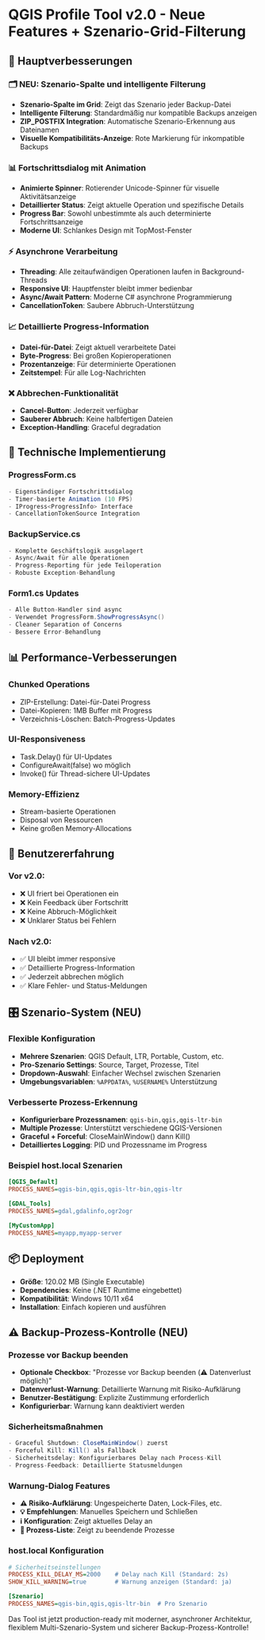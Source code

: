 # QGIS Profile Tool v2.0 - Neue Features + Szenario-Grid-Filterung

## 🎯 **Hauptverbesserungen**

### 🗂️ **NEU: Szenario-Spalte und intelligente Filterung** 
- **Szenario-Spalte im Grid**: Zeigt das Szenario jeder Backup-Datei
- **Intelligente Filterung**: Standardmäßig nur kompatible Backups anzeigen
- **ZIP_POSTFIX Integration**: Automatische Szenario-Erkennung aus Dateinamen
- **Visuelle Kompatibilitäts-Anzeige**: Rote Markierung für inkompatible Backups

### 📊 **Fortschrittsdialog mit Animation**
- **Animierte Spinner**: Rotierender Unicode-Spinner für visuelle Aktivitätsanzeige
- **Detaillierter Status**: Zeigt aktuelle Operation und spezifische Details
- **Progress Bar**: Sowohl unbestimmte als auch determinierte Fortschrittsanzeige
- **Moderne UI**: Schlankes Design mit TopMost-Fenster

### ⚡ **Asynchrone Verarbeitung**
- **Threading**: Alle zeitaufwändigen Operationen laufen in Background-Threads
- **Responsive UI**: Hauptfenster bleibt immer bedienbar
- **Async/Await Pattern**: Moderne C# asynchrone Programmierung
- **CancellationToken**: Saubere Abbruch-Unterstützung

### 📈 **Detaillierte Progress-Information**
- **Datei-für-Datei**: Zeigt aktuell verarbeitete Datei
- **Byte-Progress**: Bei großen Kopieroperationen
- **Prozentanzeige**: Für determinierte Operationen
- **Zeitstempel**: Für alle Log-Nachrichten

### ❌ **Abbrechen-Funktionalität**
- **Cancel-Button**: Jederzeit verfügbar
- **Sauberer Abbruch**: Keine halbfertigen Dateien
- **Exception-Handling**: Graceful degradation

## 🔧 **Technische Implementierung**

### **ProgressForm.cs**
```csharp
- Eigenständiger Fortschrittsdialog
- Timer-basierte Animation (10 FPS)
- IProgress<ProgressInfo> Interface
- CancellationTokenSource Integration
```

### **BackupService.cs**  
```csharp
- Komplette Geschäftslogik ausgelagert
- Async/Await für alle Operationen
- Progress-Reporting für jede Teiloperation  
- Robuste Exception-Behandlung
```

### **Form1.cs Updates**
```csharp
- Alle Button-Handler sind async
- Verwendet ProgressForm.ShowProgressAsync()
- Cleaner Separation of Concerns
- Bessere Error-Behandlung
```

## 📊 **Performance-Verbesserungen**

### **Chunked Operations**
- ZIP-Erstellung: Datei-für-Datei Progress
- Datei-Kopieren: 1MB Buffer mit Progress
- Verzeichnis-Löschen: Batch-Progress-Updates

### **UI-Responsiveness**
- Task.Delay() für UI-Updates
- ConfigureAwait(false) wo möglich
- Invoke() für Thread-sichere UI-Updates

### **Memory-Effizienz**
- Stream-basierte Operationen
- Disposal von Ressourcen
- Keine großen Memory-Allocations

## 🚀 **Benutzererfahrung**

### **Vor v2.0:**
- ❌ UI friert bei Operationen ein
- ❌ Kein Feedback über Fortschritt  
- ❌ Keine Abbruch-Möglichkeit
- ❌ Unklarer Status bei Fehlern

### **Nach v2.0:**
- ✅ UI bleibt immer responsive
- ✅ Detaillierte Progress-Information
- ✅ Jederzeit abbrechen möglich
- ✅ Klare Fehler- und Status-Meldungen

## 🎛️ **Szenario-System (NEU)**

### **Flexible Konfiguration**
- **Mehrere Szenarien**: QGIS Default, LTR, Portable, Custom, etc.
- **Pro-Szenario Settings**: Source, Target, Prozesse, Titel
- **Dropdown-Auswahl**: Einfacher Wechsel zwischen Szenarien
- **Umgebungsvariablen**: `%APPDATA%`, `%USERNAME%` Unterstützung

### **Verbesserte Prozess-Erkennung**
- **Konfigurierbare Prozessnamen**: `qgis-bin,qgis,qgis-ltr-bin`
- **Multiple Prozesse**: Unterstützt verschiedene QGIS-Versionen
- **Graceful + Forceful**: CloseMainWindow() dann Kill()
- **Detailliertes Logging**: PID und Prozessname im Progress

### **Beispiel host.local Szenarien**
```ini
[QGIS_Default]
PROCESS_NAMES=qgis-bin,qgis,qgis-ltr-bin,qgis-ltr

[GDAL_Tools]  
PROCESS_NAMES=gdal,gdalinfo,ogr2ogr

[MyCustomApp]
PROCESS_NAMES=myapp,myapp-server
```

## 📦 **Deployment**
- **Größe**: 120.02 MB (Single Executable)
- **Dependencies**: Keine (.NET Runtime eingebettet)
- **Kompatibilität**: Windows 10/11 x64
- **Installation**: Einfach kopieren und ausführen

## ⚠️ **Backup-Prozess-Kontrolle (NEU)**

### **Prozesse vor Backup beenden**
- **Optionale Checkbox**: "Prozesse vor Backup beenden (⚠️ Datenverlust möglich)"
- **Datenverlust-Warnung**: Detaillierte Warnung mit Risiko-Aufklärung
- **Benutzer-Bestätigung**: Explizite Zustimmung erforderlich
- **Konfigurierbar**: Warnung kann deaktiviert werden

### **Sicherheitsmaßnahmen**
```csharp
- Graceful Shutdown: CloseMainWindow() zuerst
- Forceful Kill: Kill() als Fallback
- Sicherheitsdelay: Konfigurierbares Delay nach Process-Kill
- Progress-Feedback: Detaillierte Statusmeldungen
```

### **Warnung-Dialog Features**
- **⚠️ Risiko-Aufklärung**: Ungespeicherte Daten, Lock-Files, etc.
- **💡 Empfehlungen**: Manuelles Speichern und Schließen
- **ℹ️ Konfiguration**: Zeigt aktuelles Delay an
- **🔄 Prozess-Liste**: Zeigt zu beendende Prozesse

### **host.local Konfiguration**
```ini
# Sicherheitseinstellungen
PROCESS_KILL_DELAY_MS=2000    # Delay nach Kill (Standard: 2s)
SHOW_KILL_WARNING=true        # Warnung anzeigen (Standard: ja)

[Szenario]
PROCESS_NAMES=qgis-bin,qgis,qgis-ltr-bin  # Pro Szenario
```

Das Tool ist jetzt production-ready mit moderner, asynchroner Architektur, flexiblem Multi-Szenario-System und sicherer Backup-Prozess-Kontrolle!